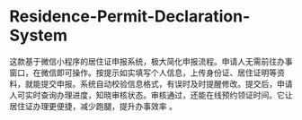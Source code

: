 # Residence-Permit-Declaration-System
这款基于微信小程序的居住证申报系统，极大简化申报流程。申请人无需前往办事窗口，在微信即可操作。按提示如实填写个人信息，上传身份证、居住证明等资料，就能提交申报。系统自动校验信息格式，有误时及时提醒修改。提交后，申请人可实时查询办理进度，知晓审核状态。审核通过，还能在线预约领证时间。它让居住证办理更便捷，减少跑腿，提升办事效率 。 
